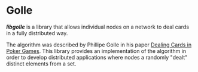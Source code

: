 Golle
=====

***libgolle*** is a library that allows individual nodes on a network to deal cards in a fully distributed way.

The algorithm was described by Phillipe Golle in his paper [Dealing Cards in Poker Games](http://crypto.stanford.edu/~pgolle/papers/poker.pdf). This library provides an implementation of the algorithm in order to develop distributed applications where nodes a randomly "dealt" distinct elements from a set.

